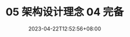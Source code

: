 ---
title: "05 架构设计理念 04 完备"
description: "架构师知识体系"
lead: "架构师知识体系"
date: 2023-04-22T12:52:56+08:00
lastmod: 2023-04-22T12:52:56+08:00
draft: false
images: ["images/architecture/00-05-01.webp"]
menu:
  architecture:
    parent: "00.knowledge-system"
weight: 1000
toc: true
---